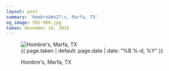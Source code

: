 ```yaml
---
layout: post
summary: 'Hombre&#x27;s, Marfa, TX'
og_image: 592-960.jpg
taken: December 18, 2016
---
```


<figure class="post" data-src="{{ site.assets_url }}/{{ page.og_image }}">
<img alt="Hombre's, Marfa, TX" sizes="(min-width: 700px) 50vw, calc(100vw - 2rem)" src="{{ site.assets_url }}/592-480.jpg" srcset="{{ site.assets_url }}/592-240.jpg 240w, {{ site.assets_url }}/592-480.jpg 480w, {{ site.assets_url }}/592-720.jpg 720w, {{ site.assets_url }}/592-960.jpg 960w"/>
<figcaption>
<time>{{ page.taken | default: page.date | date: "%B %-d, %Y" }}</time>
<p>Hombre's, Marfa, TX</p>
</figcaption>
</figure>
